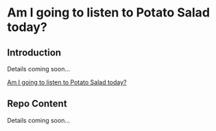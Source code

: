 # Am I going to listen to Potato Salad today?

## Introduction

Details coming soon...

[Am I going to listen to Potato Salad today?](https://towardsdatascience.com/will-i-listen-to-potato-salad-today-66966cf956a0)

## Repo Content

Details coming soon...
